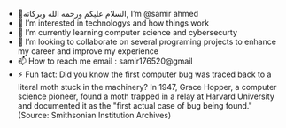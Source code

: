 - 👋السلام عليكم ورحمه الله وبركاته, I’m @samir ahmed
- 👀 I’m interested in technologys and how things work
- 🌱 I’m currently learning computer science and cybersecurty
- 💞️ I’m looking to collaborate on several programing projects to enhance my career and improve my experience
- 📫 How to reach me email : samir176520@gmail
- ⚡ Fun fact: Did you know the first computer bug was traced back to a literal moth stuck in the machinery? In 1947, Grace Hopper, a computer science pioneer, found a moth trapped in a relay at Harvard University and documented it as the "first actual case of bug being found." (Source: Smithsonian Institution Archives)
